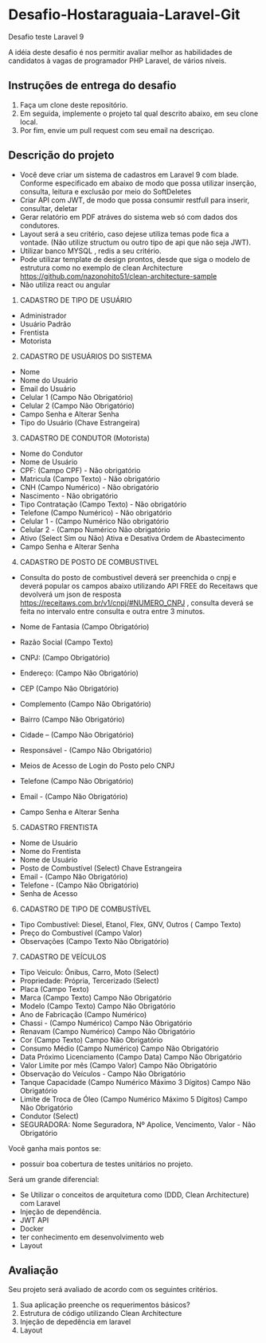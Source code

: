 # Desafio-Hostaraguaia-Laravel-Git
Desafio teste Laravel 9

A idéia deste desafio é nos permitir avaliar melhor as habilidades de candidatos à vagas de programador PHP Laravel, de vários níveis.

## Instruções de entrega do desafio

1. Faça um clone deste repositório.
1. Em seguida, implemente o projeto tal qual descrito abaixo, em seu clone local.
1. Por fim, envie um pull request com seu email na descriçao.

## Descrição do projeto

* Você deve criar um sistema de cadastros em Laravel 9 com blade. Conforme especificado em abaixo de modo que possa utilizar inserção, consulta, leitura e exclusão por meio do SoftDeletes 
* Criar API com JWT, de modo que possa consumir restfull para inserir, consultar, deletar
* Gerar relatório em PDF atráves do sistema web só com dados dos condutores. 
* Layout será a seu critério, caso dejese utiliza temas pode fica a vontade.
(Não utilize structum ou outro tipo de api que não seja JWT).
* Utilizar banco MYSQL , redis a seu critério. 
* Pode utilizar template de design prontos, desde que siga o modelo de estrutura como no exemplo de clean Architecture https://github.com/nazonohito51/clean-architecture-sample
* Não utiliza react ou angular

1.	CADASTRO DE TIPO DE USUÁRIO
- Administrador
- Usuário Padrão
- Frentista
- Motorista

2.	CADASTRO DE USUÁRIOS DO SISTEMA
- Nome
- Nome do Usuário
- Email do Usuário
- Celular 1 (Campo Não Obrigatório)
- Celular 2 (Campo Não Obrigatório)
- Campo Senha e Alterar Senha
- Tipo do Usuário (Chave Estrangeira)

3.	CADASTRO DE CONDUTOR (Motorista)
- Nome do Condutor 
- Nome de Usuário
- CPF: (Campo CPF) - Não obrigatório
- Matricula (Campo Texto) - Não obrigatório
- CNH (Campo Numérico) - Não obrigatório
- Nascimento - Não obrigatório
- Tipo Contratação (Campo Texto) - Não obrigatório
- Telefone (Campo Numérico) - Não obrigatório
- Celular 1 - (Campo Numérico  Não obrigatório
- Celular 2 - (Campo Numérico  Não obrigatório
- Ativo (Select  Sim ou Não) Ativa e Desativa Ordem de Abastecimento
- Campo Senha e Alterar Senha

4.	CADASTRO DE POSTO DE COMBUSTIVEL

- Consulta do posto de combustivel deverá ser preenchida o cnpj e deverá popular os campos abaixo utilizando  API FREE do Receitaws que devolverá um json de resposta https://receitaws.com.br/v1/cnpj/#NUMERO_CNPJ , consulta deverá se feita no intervalo entre consulta e outra entre 3 minutos. 

- Nome de Fantasia  (Campo Obrigatório)
- Razão Social  (Campo Texto)
- CNPJ:  (Campo Obrigatório)

- Endereço:  (Campo Não Obrigatório)
- CEP (Campo Não Obrigatório)
- Complemento (Campo Não Obrigatório)
- Bairro (Campo Não Obrigatório)
- Cidade – (Campo Não Obrigatório)
- Responsável - (Campo Não Obrigatório)
- Meios de Acesso de Login do Posto pelo CNPJ

- Telefone (Campo Não Obrigatório)

- Email - (Campo Não Obrigatório)
- Campo Senha e Alterar Senha

5.	CADASTRO FRENTISTA
- Nome de Usuário
- Nome do Frentista 
- Nome de Usuário
- Posto de Combustível  (Select) Chave Estrangeira
- Email - (Campo Não Obrigatório)
- Telefone - (Campo Não Obrigatório)
- Senha de Acesso

6.	CADASTRO DE TIPO DE COMBUSTÍVEL
- Tipo Combustível:  Diesel, Etanol, Flex, GNV, Outros  ( Campo Texto)
- Preço do Combustível  (Campo Valor) 
- Observações (Campo Texto Não Obrigatório)

7.	CADASTRO DE VEÍCULOS
- Tipo Veiculo: Ônibus, Carro, Moto  (Select)
- Propriedade: Própria, Tercerizado  (Select)
- Placa (Campo Texto)
- Marca (Campo Texto) Campo Não Obrigatório
- Modelo (Campo Texto) Campo Não Obrigatório
- Ano de Fabricação (Campo Numérico)
- Chassi  - (Campo Numérico) Campo Não Obrigatório
- Renavam (Campo Numérico) Campo Não Obrigatório
- Cor (Campo Texto) Campo Não Obrigatório
- Consumo Médio  (Campo Numérico) Campo Não Obrigatório
- Data Próximo Licenciamento (Campo Data) Campo Não Obrigatório
- Valor Limite por mês (Campo Valor) Campo Não Obrigatório
- Observação  do Veículos - Campo Não Obrigatório
- Tanque Capacidade (Campo Numérico Máximo 3 Dígitos) Campo Não Obrigatório
- Limite de Troca de Óleo (Campo Numérico Máximo 5 Dígitos) Campo Não Obrigatório
- Condutor (Select) 
- SEGURADORA: Nome Seguradora,  Nº Apolice, Vencimento, Valor - Não Obrigatório

Você ganha mais pontos se:

- possuir boa cobertura de testes unitários no projeto.

Será um grande diferencial:

- Se Utilizar o conceitos de arquitetura como (DDD, Clean Architecture) com Laravel
- Injeção de dependência.
- JWT API
- Docker
- ter conhecimento em desenvolvimento web
- Layout 


## Avaliação

Seu projeto será avaliado de acordo com os seguintes critérios.

1. Sua aplicação preenche os requerimentos básicos?
2. Estrutura de código utilizando Clean Architecture
3. Injeção de depedência em laravel
4. Layout 
